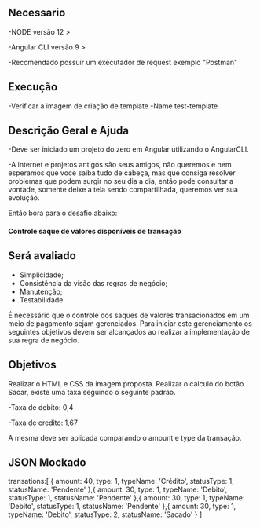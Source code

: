 ## Necessario
-NODE versão 12 >

-Angular CLI versão 9 >

-Recomendado possuir um executador de request exemplo "Postman"

## Execução
-Verificar a imagem de criação de template
-Name test-template

## Descrição Geral e Ajuda

-Deve ser iniciado um projeto do zero em Angular utilizando o AngularCLI.

-A internet e projetos antigos são seus amigos, não queremos e nem esperamos que voce saiba tudo de cabeça, mas que consiga resolver problemas que podem surgir no seu dia a dia, então pode consultar a vontade, somente deixe a tela sendo compartilhada, queremos ver sua evolução.

Então bora para o desafio abaixo:

#### Controle saque de valores disponíveis de transação ####

## Será avaliado
- Simplicidade;
- Consistência da visão das regras de negócio;
- Manutenção;
- Testabilidade.

É necessário que o controle dos saques de valores transacionados em um meio de pagamento sejam gerenciados.
Para iniciar este gerenciamento os seguintes objetivos devem ser alcançados ao realizar a implementação
de sua regra de negócio.

## Objetivos

Realizar o HTML e CSS da imagem proposta.
Realizar o calculo do botão Sacar, existe uma taxa seguindo o seguinte padrão.


-Taxa de debito: 0,4

-Taxa de credito: 1,67

A mesma deve ser aplicada comparando o amount e type da transação.

## JSON Mockado
transations:[
{
	amount: 40,
	type: 1,
	typeName: 'Crédito',
	statusType: 1,
	statusName: 'Pendente'
},{
	amount: 30,
	type: 1,
	typeName: 'Debito',
	statusType: 1,
	statusName: 'Pendente'
},{
	amount: 30,
	type: 1,
	typeName: 'Debito',
	statusType: 1,
	statusName: 'Pendente'
},{
	amount: 30,
	type: 1,
	typeName: 'Debito',
	statusType: 2,
	statusName: 'Sacado'
}
]
